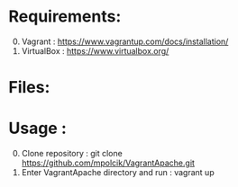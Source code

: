 


Requirements:
=============
0. Vagrant : https://www.vagrantup.com/docs/installation/
0. VirtualBox : https://www.virtualbox.org/ 

Files:
=============

Usage :
=============
0. Clone repository : git clone https://github.com/mpolcik/VagrantApache.git
0. Enter VagrantApache directory and run : vagrant up
